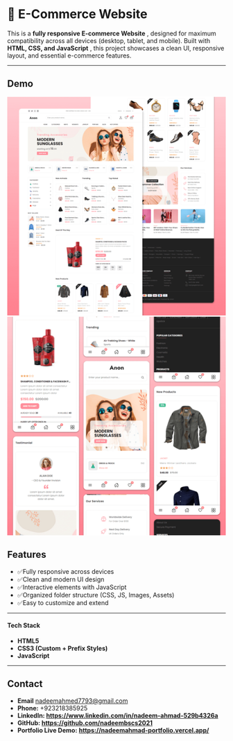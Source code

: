 # **🛒** E-Commerce Website

This is a  **fully responsive E-commerce Website** , designed for maximum compatibility across all devices (desktop, tablet, and mobile). Built with  **HTML, CSS, and JavaScript** , this project showcases a clean UI, responsive layout, and essential e-commerce features.

---

## Demo

![Anon Desktop Demo](./website-demo-image/desktop.png "Desktop Demo")
![Anon Mobile Demo](./website-demo-image/mobile.png "Mobile Demo")

## **Features**

* ✅Fully responsive across devices
* ✅Clean and modern UI design
* ✅Interactive elements with JavaScript
* ✅Organized folder structure (CSS, JS, Images, Assets)
* ✅Easy to customize and extend

---

#### **Tech Stack**

* **HTML5**
* **CSS3 (Custom + Prefix Styles)**
* **JavaScript**

---

## **Contact**

* **Email** [nadeemahmed7793@gmail.com](mailto:nadeemahmed7793@gmail.com)
* **Phone:** +923218385925
* **LinkedIn: https://www.linkedin.com/in/nadeem-ahmad-529b4326a**
* **GitHub: https://github.com/nadeembscs2021**
* **Portfolio Live Demo:** **https://nadeemahmad-portfolio.vercel.app/**
